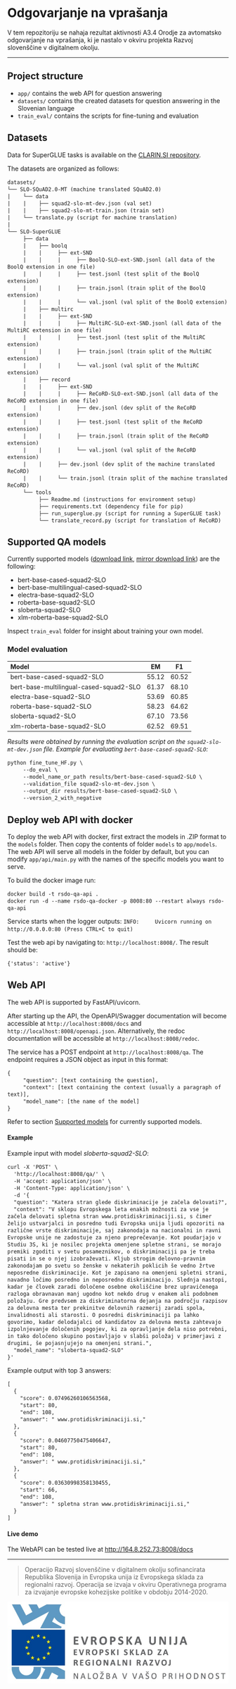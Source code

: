 # Odgovarjanje na vprašanja

V tem repozitoriju se nahaja rezultat aktivnosti A3.4 Orodje za avtomatsko odgovarjanje na vprašanja, ki je nastalo v okviru projekta Razvoj slovenščine v digitalnem okolju.

---

## Project structure

- `app/` contains the web API for question answering
- `datasets/` contains the created datasets for question answering in the Slovenian language
- `train_eval/` contains the scripts for fine-tuning and evaluation

## Datasets

Data for SuperGLUE tasks is available on the [CLARIN.SI repository](http://hdl.handle.net/11356/1704).

The datasets are organized as follows:

```
datasets/
└── SLO-SQuAD2.0-MT (machine translated SQuAD2.0)
|    └── data 
|    |    ├── squad2-slo-mt-dev.json (val set)
|    |    ├── squad2-slo-mt-train.json (train set)
|    └── translate.py (script for machine translation)
|
└── SLO-SuperGLUE
     ├── data
     |    ├── boolq
     |    |     ├── ext-SND
     |    |     |     ├── BoolQ-SLO-ext-SND.jsonl (all data of the BoolQ extension in one file)
     |    |     |     ├── test.jsonl (test split of the BoolQ extension)
     |    |     |     ├── train.jsonl (train split of the BoolQ extension)
     |    |     |     └── val.jsonl (val split of the BoolQ extension)
     |    ├── multirc
     |    |     ├── ext-SND
     |    |     |     ├── MultiRC-SLO-ext-SND.jsonl (all data of the MultiRC extension in one file)
     |    |     |     ├── test.jsonl (test split of the MultiRC extension)
     |    |     |     ├── train.jsonl (train split of the MultiRC extension)
     |    |     |     └── val.jsonl (val split of the MultiRC extension)
     |    ├── record
     |    |     ├── ext-SND
     |    |     |     ├── ReCoRD-SLO-ext-SND.jsonl (all data of the ReCoRD extension in one file)
     |    |     |     ├── dev.jsonl (dev split of the ReCoRD extension)
     |    |     |     ├── test.jsonl (test split of the ReCoRD extension)
     |    |     |     ├── train.jsonl (train split of the ReCoRD extension)
     |    |     |     └── val.jsonl (val split of the ReCoRD extension)
     |    |     ├── dev.jsonl (dev split of the machine translated ReCoRD)
     |    |     └── train.jsonl (train split of the machine translated ReCoRD)
     └── tools
          ├── Readme.md (instructions for environment setup)
          ├── requirements.txt (dependency file for pip)
          ├── run_superglue.py (script for running a SuperGLUE task)
          └── translate_record.py (script for translation of ReCoRD)
```

## Supported QA models

Currently supported models ([download link](https://nas.cjvt.si/index.php/s/8RWoks7jinNasiR), [mirror download link](https://univerzamb-my.sharepoint.com/personal/mladen_borovic_um_si/_layouts/15/onedrive.aspx?id=%2Fpersonal%2Fmladen%5Fborovic%5Fum%5Fsi%2FDocuments%2FResearch%2FRSDO%2FR3%2E4%20QA%2Fmodels&ga=1)) are the following:

- bert-base-cased-squad2-SLO
- bert-base-multilingual-cased-squad2-SLO
- electra-base-squad2-SLO
- roberta-base-squad2-SLO
- sloberta-squad2-SLO
- xlm-roberta-base-squad2-SLO

Inspect `train_eval` folder for insight about training your own model.

### Model evaluation

| Model                                      | EM      | F1      |
|:-------                                    |:-------:|:-------:|
|bert-base-cased-squad2-SLO                  |55.12    |60.52    |
|bert-base-multilingual-cased-squad2-SLO     |61.37    |68.10    |
|electra-base-squad2-SLO                     |53.69    |60.85    |
|roberta-base-squad2-SLO                     |58.23    |64.62    |
|sloberta-squad2-SLO                         |67.10    |73.56    |
|xlm-roberta-base-squad2-SLO                 |62.52    |69.51    |


*Results were obtained by running the evaluation script on the `squad2-slo-mt-dev.json` file. Example for evaluating `bert-base-cased-squad2-SLO`:*

```
python fine_tune_HF.py \
     --do_eval \
     --model_name_or_path results/bert-base-cased-squad2-SLO \
     --validation_file squad2-slo-mt-dev.json \
     --output_dir results/bert-base-cased-squad2-SLO \
     --version_2_with_negative
```

## Deploy web API with docker

To deploy the web API with docker, first extract the models in .ZIP format to the `models` folder. Then copy the contents of folder `models` to `app/models`. The web API will serve all models in the folder by default, but you can modify `app/api/main.py` with the names of the specific models you want to serve.

To build the docker image run:

```
docker build -t rsdo-qa-api .
docker run -d --name rsdo-qa-docker -p 8008:80 --restart always rsdo-qa-api
```
Service starts when the logger outputs: `INFO:     Uvicorn running on http://0.0.0.0:80 (Press CTRL+C to quit)`

Test the web api by navigating to: `http://localhost:8008/`. The result should be:

```
{'status': 'active'}
```

## Web API

The web API is supported by FastAPI/uvicorn.

 After starting up the API, the OpenAPI/Swagger documentation will become accessible at `http://localhost:8008/docs` and `http://localhost:8008/openapi.json`. Alternatively, the redoc documentation will be accessible at `http://localhost:8008/redoc`.

 The service has a POST endpoint at `http://localhost:8008/qa`. The endpoint requires a JSON object as input in this format:

```
{
     "question": [text containing the question],
     "context": [text containing the context (usually a paragraph of text)],
     "model_name": [the name of the model]
}
```
Refer to section [Supported models](#supported-qa-models) for currently supported models.

#### Example

Example input with model *sloberta-squad2-SLO*:
```
curl -X 'POST' \
  'http://localhost:8008/qa/' \
  -H 'accept: application/json' \
  -H 'Content-Type: application/json' \
  -d '{
  "question": "Katera stran glede diskriminacije je začela delovati?",
  "context": "V sklopu Evropskega leta enakih možnosti za vse je začela delovati spletna stran www.protidiskriminaciji.si, s čimer želijo ustvarjalci in posredno tudi Evropska unija ljudi opozoriti na različne vrste diskriminacije, saj zakonodaja na nacionalni in ravni Evropske unije ne zadostuje za njeno preprečevanje. Kot poudarjajo v Studiu 3S, ki je nosilec projekta omenjene spletne strani, se morajo premiki zgoditi v svetu posameznikov, o diskriminaciji pa je treba pisati in se o njej izobraževati. Kljub strogim delovno-pravnim zakonodajam po svetu so ženske v nekaterih poklicih še vedno žrtve neposredne diskriminacije. Kot je zapisano na omenjeni spletni strani, navadno ločimo posredno in neposredno diskriminacijo. Slednja nastopi, kadar je človek zaradi določene osebne okoliščine brez upravičenega razloga obravnavan manj ugodno kot nekdo drug v enakem ali podobnem položaju. Gre predvsem za diskriminatorna dejanja na področju razpisov za delovna mesta ter prekinitve delovnih razmerij zaradi spola, invalidnosti ali starosti. O posredni diskriminaciji pa lahko govorimo, kadar delodajalci od kandidatov za delovna mesta zahtevajo izpolnjevanje določenih pogojev, ki za opravljanje dela niso potrebni, in tako določeno skupino postavljajo v slabši položaj v primerjavi z drugimi, še pojasnjujejo na omenjeni strani.",
  "model_name": "sloberta-squad2-SLO"
}'
```

Example output with top 3 answers:
```
[
  {
    "score": 0.07496260106563568,
    "start": 80,
    "end": 108,
    "answer": " www.protidiskriminaciji.si,"
  },
  {
    "score": 0.04607750475406647,
    "start": 80,
    "end": 108,
    "answer": " www.protidiskriminaciji.si,"
  },
  {
    "score": 0.03630998358130455,
    "start": 66,
    "end": 108,
    "answer": " spletna stran www.protidiskriminaciji.si,"
  }
]
```

#### Live demo

The WebAPI can be tested live at http://164.8.252.73:8008/docs



---

> Operacijo Razvoj slovenščine v digitalnem okolju sofinancirata Republika Slovenija in Evropska unija iz Evropskega sklada za regionalni razvoj. Operacija se izvaja v okviru Operativnega programa za izvajanje evropske kohezijske politike v obdobju 2014-2020.

![](Logo_EKP_sklad_za_regionalni_razvoj_SLO_slogan.jpg)
